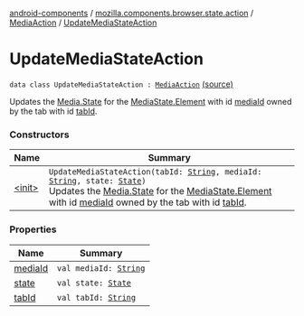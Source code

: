 [android-components](../../../index.md) / [mozilla.components.browser.state.action](../../index.md) / [MediaAction](../index.md) / [UpdateMediaStateAction](./index.md)

# UpdateMediaStateAction

`data class UpdateMediaStateAction : `[`MediaAction`](../index.md) [(source)](https://github.com/mozilla-mobile/android-components/blob/master/components/browser/state/src/main/java/mozilla/components/browser/state/action/BrowserAction.kt#L425)

Updates the [Media.State](../../../mozilla.components.concept.engine.media/-media/-state/index.md) for the [MediaState.Element](../../../mozilla.components.browser.state.state/-media-state/-element/index.md) with id [mediaId](media-id.md) owned by the tab
with id [tabId](tab-id.md).

### Constructors

| Name | Summary |
|---|---|
| [&lt;init&gt;](-init-.md) | `UpdateMediaStateAction(tabId: `[`String`](https://kotlinlang.org/api/latest/jvm/stdlib/kotlin/-string/index.html)`, mediaId: `[`String`](https://kotlinlang.org/api/latest/jvm/stdlib/kotlin/-string/index.html)`, state: `[`State`](../../../mozilla.components.concept.engine.media/-media/-state/index.md)`)`<br>Updates the [Media.State](../../../mozilla.components.concept.engine.media/-media/-state/index.md) for the [MediaState.Element](../../../mozilla.components.browser.state.state/-media-state/-element/index.md) with id [mediaId](media-id.md) owned by the tab with id [tabId](tab-id.md). |

### Properties

| Name | Summary |
|---|---|
| [mediaId](media-id.md) | `val mediaId: `[`String`](https://kotlinlang.org/api/latest/jvm/stdlib/kotlin/-string/index.html) |
| [state](state.md) | `val state: `[`State`](../../../mozilla.components.concept.engine.media/-media/-state/index.md) |
| [tabId](tab-id.md) | `val tabId: `[`String`](https://kotlinlang.org/api/latest/jvm/stdlib/kotlin/-string/index.html) |
